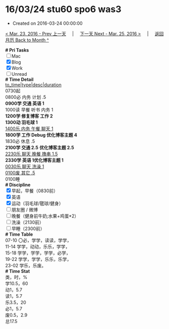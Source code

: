 # 16/03/24 stu60 spo6 was3

- Created on 2016-03-24 00:00:00

[< Mar. 23, 2016 - Prev 上一天](_archived/lifelogs/2016/03/d23.md) &nbsp; &nbsp; | &nbsp; &nbsp; [下一天 Next - Mar. 25, 2016 >](_archived/lifelogs/2016/03/d25.md) &nbsp; &nbsp; |  &nbsp; &nbsp; [返回月历 Back to Month ^](_archived/lifelogs/2016/03/index.md)
<br/><div><b># Pri Tasks</b></div><div><input type="checkbox"/>Mac</div><div><input checked="true" type="checkbox"/>Blog</div><div><input checked="true" type="checkbox"/>Work</div><div><input type="checkbox"/>Unread</div><div><b># Time Detail</b></div><div><u>to_time|type|desc|duration</u></div><div>0730起</div><div>0800必 内务 计划 .5</div><div><b>0900学 交通 英语 1</b></div><div>1000读 早餐 听书 内务 1</div><div><b>1200学 修复博客 工作 2</b></div><div><b>1300动 羽毛球 1</b></div><div><u>1400乐 内务 午餐 聊天 1</u></div><div><b>1800学 工作 Debug 优化博客主题 4</b></div><div>1830必 休息 .5</div><div><b>2100学 交通 2.5</b> <b>优化博客主题 2.5</b></div><div><u>2230乐 聊天 晚餐 撸串 1.5</u></div><div><b>2330学 英语 1</b><b>优化博客主题 1</b></div><div><u>0030乐 聊天 洗澡 1</u></div><div><u>0100废 其它 .5</u></div><div>0100睡</div><div><b># Discipline</b></div><div><input checked="true" type="checkbox"/>早起，早餐（0830前）</div><div><input checked="true" type="checkbox"/>英语</div><div><input checked="true" type="checkbox"/>运动（羽毛球/毽球/健身）</div><div><input type="checkbox"/>朋友圈 / 微博</div><div><input type="checkbox"/>晚餐（健身前牛奶;水果+鸡蛋*2）</div><div><input type="checkbox"/>洗澡（2130前）</div><div><input type="checkbox"/>早睡（2300前）</div><div><b># Time Table</b></div><div>07-10 〇必，学学，读读，学学，</div><div>11-14 学学，动动，乐乐，学学，</div><div>15-18 学学，学学，学学，必学，</div><div>19-22 学学，学学，乐乐，乐学，</div><div>23-02 学乐，乐废。</div><div><b># Time Stat</b></div><div>类，时，%</div><div>学10.5，60</div><div>动1，5.7</div><div>读1，5.7</div><div>乐3.5，20</div><div>必1，5.7</div><div>废0.5，2.9</div><div>总17.5</div>
